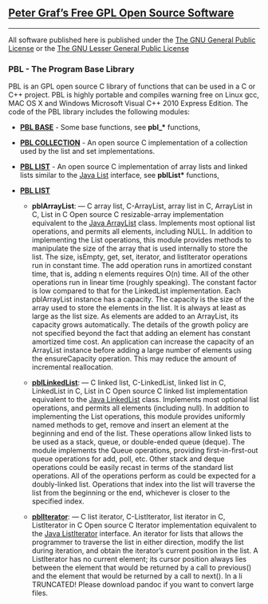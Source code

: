 ## [Peter Graf’s Free GPL Open Source Software][Mission Base]

* * * * *

All software published here is published under the [The GNU General
Public License][] or the [The GNU Lesser General Public License][]

### PBL - The Program Base Library

PBL is an GPL open source C library of functions that can be used in a C
or C++ project. PBL is highly portable and compiles warning free on
Linux gcc, MAC OS X and Windows Microsoft Visual C++ 2010 Express
Edition.
The code of the PBL library includes the following modules:

* [**PBL BASE**][] - Some base functions, see **pbl\_\*** functions,

* [**PBL COLLECTION**][] - An open source C implementation of a collection
used by the list and set implementations.

* [**PBL LIST**][] - An open source C implementation of array lists and
linked lists similar to the [Java List][] interface, see **pblList\***
functions,

* [**PBL LIST**][]

  * **pblArrayList**: — C array list, C-ArrayList, array list in C,
ArrayList in C, List in C
Open source C resizable-array implementation equivalent to the [Java
ArrayList][] class.
Implements most optional list operations, and permits all elements,
including NULL. In addition to implementing the List operations, this
module provides methods to manipulate the size of the array that is used
internally to store the list.
The size, isEmpty, get, set, iterator, and listIterator operations run
in constant time. The add operation runs in amortized constant time,
that is, adding n elements requires O(n) time. All of the other
operations run in linear time (roughly speaking). The constant factor is
low compared to that for the LinkedList implementation.
Each pblArrayList instance has a capacity. The capacity is the size of
the array used to store the elements in the list. It is always at least
as large as the list size. As elements are added to an ArrayList, its
capacity grows automatically. The details of the growth policy are not
specified beyond the fact that adding an element has constant amortized
time cost.
An application can increase the capacity of an ArrayList instance before
adding a large number of elements using the ensureCapacity operation.
This may reduce the amount of incremental reallocation.


  * [**pblLinkedList**][**PBL LIST**]: — C linked list, C-LinkedList, linked
list in C, LinkedList in C, List in C
Open source C linked list implementation equivalent to the [Java
LinkedList][] class.
Implements most optional list operations, and permits all elements
(including null). In addition to implementing the List operations, this
module provides uniformly named methods to get, remove and insert an
element at the beginning and end of the list. These operations allow
linked lists to be used as a stack, queue, or double-ended queue
(deque).
The module implements the Queue operations, providing first-in-first-out
queue operations for add, poll, etc. Other stack and deque operations
could be easily recast in terms of the standard list operations.
All of the operations perform as could be expected for a doubly-linked
list. Operations that index into the list will traverse the list from
the beginning or the end, whichever is closer to the specified index.


  * [**pblIterator**][]: — C list iterator, C-ListIterator, list iterator in
C, ListIterator in C
Open source C Iterator implementation equivalent to the [Java
ListIterator][] interface.
An iterator for lists that allows the programmer to traverse the list in
either direction, modify the list during iteration, and obtain the
iterator’s current position in the list. A ListIterator has no current
element; its cursor position always lies between the element that would
be returned by a call to previous() and the element that would be
returned by a call to next(). In a li TRUNCATED! Please download pandoc
if you want to convert large files.

  [Mission Base]: http://www.mission-base.com/
  [The GNU General Public License]: http://www.gnu.org/licenses/licenses.html#GPL
  [The GNU Lesser General Public License]: http://www.gnu.org/licenses/licenses.html#LGPL
  [**PBL BASE**]: src/doc/base.html
  [**PBL COLLECTION**]: src/doc/collection.html
  [**PBL LIST**]: src/pbl/doc/list.html
  [Java List]: http://java.sun.com/j2se/1.5.0/docs/api/java/util/List.html
  [Java ArrayList]: http://java.sun.com/j2se/1.5.0/docs/api/java/util/ArrayList.html
  [Java LinkedList]: http://java.sun.com/j2se/1.5.0/docs/api/java/util/LinkedList.html
  [**pblIterator**]: src/doc/iterator.html
  [Java ListIterator]: http://java.sun.com/j2se/1.5.0/docs/api/java/util/ListIterator.html